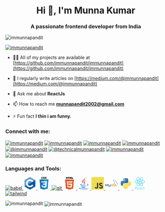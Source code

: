 <h1 align="center">Hi 👋, I'm Munna Kumar</h1>
<h3 align="center">A passionate frontend developer from India</h3>

<p align="left"> <img src="https://komarev.com/ghpvc/?username=immunnapandit&label=Profile%20views&color=0e75b6&style=flat" alt="immunnapandit" /> </p>

<p align="left"> <a href="https://github.com/ryo-ma/github-profile-trophy"><img src="https://github-profile-trophy.vercel.app/?username=immunnapandit" alt="immunnapandit" /></a> </p>

- 👨‍💻 All of my projects are available at [https://github.com/immunnapandit/immunnapandit](https://github.com/immunnapandit/immunnapandit)

- 📝 I regularly write articles on [https://medium.com/@immunnapandit](https://medium.com/@immunnapandit)

- 💬 Ask me about **ReactJs**

- 📫 How to reach me **munnapandit2002@gmail.com**

- ⚡ Fun fact **I thin i am funny.**

<h3 align="left">Connect with me:</h3>
<p align="left">
<a href="https://twitter.com/immunnapandit" target="blank"><img align="center" src="https://raw.githubusercontent.com/rahuldkjain/github-profile-readme-generator/master/src/images/icons/Social/twitter.svg" alt="immunnapandit" height="30" width="40" /></a>
<a href="https://linkedin.com/in/immunnapandit" target="blank"><img align="center" src="https://raw.githubusercontent.com/rahuldkjain/github-profile-readme-generator/master/src/images/icons/Social/linked-in-alt.svg" alt="immunnapandit" height="30" width="40" /></a>
<a href="https://fb.com/immunnapandit" target="blank"><img align="center" src="https://raw.githubusercontent.com/rahuldkjain/github-profile-readme-generator/master/src/images/icons/Social/facebook.svg" alt="immunnapandit" height="30" width="40" /></a>
<a href="https://instagram.com/immunnapandit" target="blank"><img align="center" src="https://raw.githubusercontent.com/rahuldkjain/github-profile-readme-generator/master/src/images/icons/Social/instagram.svg" alt="immunnapandit" height="30" width="40" /></a>
<a href="https://medium.com/@immunnapandit" target="blank"><img align="center" src="https://raw.githubusercontent.com/rahuldkjain/github-profile-readme-generator/master/src/images/icons/Social/medium.svg" alt="@immunnapandit" height="30" width="40" /></a>
<a href="https://www.youtube.com/c/@technicalmunnapandit" target="blank"><img align="center" src="https://raw.githubusercontent.com/rahuldkjain/github-profile-readme-generator/master/src/images/icons/Social/youtube.svg" alt="@technicalmunnapandit" height="30" width="40" /></a>
<a href="https://www.hackerrank.com/immunnapandit" target="blank"><img align="center" src="https://raw.githubusercontent.com/rahuldkjain/github-profile-readme-generator/master/src/images/icons/Social/hackerrank.svg" alt="immunnapandit" height="30" width="40" /></a>
<a href="https://www.leetcode.com/immunnapandit" target="blank"><img align="center" src="https://raw.githubusercontent.com/rahuldkjain/github-profile-readme-generator/master/src/images/icons/Social/leet-code.svg" alt="immunnapandit" height="30" width="40" /></a>
</p>

<h3 align="left">Languages and Tools:</h3>
<p align="left"> <a href="https://babeljs.io/" target="_blank" rel="noreferrer"> <img src="https://www.vectorlogo.zone/logos/babeljs/babeljs-icon.svg" alt="babel" width="40" height="40"/> </a> <a href="https://www.cprogramming.com/" target="_blank" rel="noreferrer"> <img src="https://raw.githubusercontent.com/devicons/devicon/master/icons/c/c-original.svg" alt="c" width="40" height="40"/> </a> <a href="https://www.w3schools.com/css/" target="_blank" rel="noreferrer"> <img src="https://raw.githubusercontent.com/devicons/devicon/master/icons/css3/css3-original-wordmark.svg" alt="css3" width="40" height="40"/> </a> <a href="https://git-scm.com/" target="_blank" rel="noreferrer"> <img src="https://www.vectorlogo.zone/logos/git-scm/git-scm-icon.svg" alt="git" width="40" height="40"/> </a> <a href="https://www.w3.org/html/" target="_blank" rel="noreferrer"> <img src="https://raw.githubusercontent.com/devicons/devicon/master/icons/html5/html5-original-wordmark.svg" alt="html5" width="40" height="40"/> </a> <a href="https://www.java.com" target="_blank" rel="noreferrer"> <img src="https://raw.githubusercontent.com/devicons/devicon/master/icons/java/java-original.svg" alt="java" width="40" height="40"/> </a> <a href="https://developer.mozilla.org/en-US/docs/Web/JavaScript" target="_blank" rel="noreferrer"> <img src="https://raw.githubusercontent.com/devicons/devicon/master/icons/javascript/javascript-original.svg" alt="javascript" width="40" height="40"/> </a> <a href="https://www.mysql.com/" target="_blank" rel="noreferrer"> <img src="https://raw.githubusercontent.com/devicons/devicon/master/icons/mysql/mysql-original-wordmark.svg" alt="mysql" width="40" height="40"/> </a> <a href="https://www.python.org" target="_blank" rel="noreferrer"> <img src="https://raw.githubusercontent.com/devicons/devicon/master/icons/python/python-original.svg" alt="python" width="40" height="40"/> </a> <a href="https://reactjs.org/" target="_blank" rel="noreferrer"> <img src="https://raw.githubusercontent.com/devicons/devicon/master/icons/react/react-original-wordmark.svg" alt="react" width="40" height="40"/> </a> <a href="https://tailwindcss.com/" target="_blank" rel="noreferrer"> <img src="https://www.vectorlogo.zone/logos/tailwindcss/tailwindcss-icon.svg" alt="tailwind" width="40" height="40"/> </a> </p>

<p><img align="left" src="https://github-readme-stats.vercel.app/api/top-langs?username=immunnapandit&show_icons=true&locale=en&layout=compact" alt="immunnapandit" /></p>

<p>&nbsp;<img align="center" src="https://github-readme-stats.vercel.app/api?username=immunnapandit&show_icons=true&locale=en" alt="immunnapandit" /></p>
